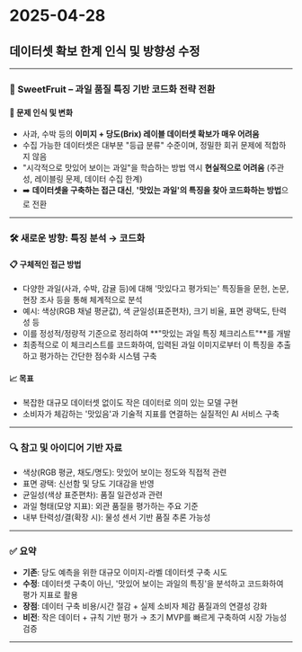 # 2025-04-28

## 데이터셋 확보 한계 인식 및 방향성 수정

---

### 🍎 SweetFruit – 과일 품질 특징 기반 코드화 전략 전환

#### 🎯 문제 인식 및 변화
- 사과, 수박 등의 **이미지 + 당도(Brix) 레이블 데이터셋 확보가 매우 어려움**
- 수집 가능한 데이터셋은 대부분 "등급 분류" 수준이며, 정밀한 회귀 문제에 적합하지 않음
- "시각적으로 맛있어 보이는 과일"을 학습하는 방법 역시 **현실적으로 어려움** (주관성, 레이블링 문제, 데이터 수집 한계)
- ➡️ **데이터셋을 구축하는 접근 대신**, **'맛있는 과일'의 특징을 찾아 코드화하는 방법**으로 전환

---

### 🛠 새로운 방향: 특징 분석 → 코드화

#### 📋 구체적인 접근 방법
- 다양한 과일(사과, 수박, 감귤 등)에 대해 '맛있다고 평가되는' 특징들을 문헌, 논문, 현장 조사 등을 통해 체계적으로 분석
- 예시: 색상(RGB 채널 평균값), 색 균일성(표준편차), 크기 비율, 표면 광택도, 탄력성 등
- 이를 정성적/정량적 기준으로 정리하여 **"맛있는 과일 특징 체크리스트"**를 개발
- 최종적으로 이 체크리스트를 코드화하여, 입력된 과일 이미지로부터 이 특징을 추출하고 평가하는 간단한 점수화 시스템 구축

#### 📈 목표
- 복잡한 대규모 데이터셋 없이도 작은 데이터로 의미 있는 모델 구현
- 소비자가 체감하는 '맛있음'과 기술적 지표를 연결하는 실질적인 AI 서비스 구축

---

### 🔍 참고 및 아이디어 기반 자료
- 색상(RGB 평균, 채도/명도): 맛있어 보이는 정도와 직접적 관련
- 표면 광택: 신선함 및 당도 기대감을 반영
- 균일성(색상 표준편차): 품질 일관성과 관련
- 과일 형태(모양 지표): 외관 품질을 평가하는 주요 기준
- 내부 탄력성/결(확장 시): 물성 센서 기반 품질 추론 가능성

---

### ✅ 요약
- **기존**: 당도 예측을 위한 대규모 이미지-라벨 데이터셋 구축 시도
- **수정**: 데이터셋 구축이 아닌, '맛있어 보이는 과일의 특징'을 분석하고 코드화하여 평가 지표로 활용
- **장점**: 데이터 구축 비용/시간 절감 + 실제 소비자 체감 품질과의 연결성 강화
- **비전**: 작은 데이터 + 규칙 기반 평가 → 초기 MVP를 빠르게 구축하여 시장 가능성 검증

---
